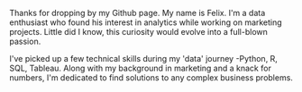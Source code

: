 Thanks for dropping by my Github page. My name is Felix. I'm a data enthusiast who found his interest in analytics while working on marketing projects. Little did I know, this curiosity would evolve into a full-blown passion.

I've picked up a few technical skills during my 'data' journey -Python, R, SQL, Tableau. Along with my background in marketing and a knack for numbers, I'm dedicated to find solutions to any complex business problems.
